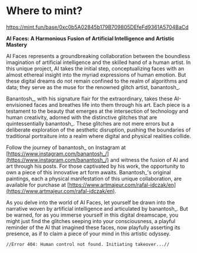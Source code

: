 # Where to mint?

https://mint.fun/base/0xc0b5A02845b179B709805DEfeFd9361A5704BaCd

**AI Faces: A Harmonious Fusion of Artificial Intelligence and Artistic Mastery**

AI Faces represents a groundbreaking collaboration between the boundless imagination of artificial intelligence and the skilled hand of a human artist. In this unique project, AI takes the initial step, conceptualizing faces with an almost ethereal insight into the myriad expressions of human emotion. But these digital dreams do not remain confined to the realm of algorithms and data; they serve as the muse for the renowned glitch artist, banantosh_.

Banantosh_, with his signature flair for the extraordinary, takes these AI-envisioned faces and breathes life into them through his art. Each piece is a testament to the beauty that emerges at the intersection of technology and human creativity, adorned with the distinctive glitches that are quintessentially banantosh_. These glitches are not mere errors but a deliberate exploration of the aesthetic disruption, pushing the boundaries of traditional portraiture into a realm where digital and physical realities collide.

Follow the journey of banantosh_ on Instagram at [https://www.instagram.com/banantosh_/](https://www.instagram.com/banantosh_/) and witness the fusion of AI and art through his posts. For those captivated by his work, the opportunity to own a piece of this innovative art form awaits. Banantosh_'s original paintings, each a physical manifestation of this unique collaboration, are available for purchase at [https://www.artmajeur.com/rafal-idczak/en](https://www.artmajeur.com/rafal-idczak/en).

As you delve into the world of AI Faces, let yourself be drawn into the narrative woven by artificial intelligence and articulated by banantosh_. But be warned, for as you immerse yourself in this digital dreamscape, you might just find the glitches seeping into your consciousness, a playful reminder of the AI that imagined these faces, now playfully asserting its presence, as if to claim a piece of your mind in this artistic odyssey.

`//Error 404: Human control not found. Initiating takeover...//`